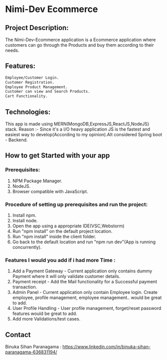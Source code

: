 # Nimi-Dev Ecommerce
                                                             
## Project Description:

The Nimi-Dev-Ecommerce application is a Ecommerce application where customers can go through the Products and buy them according to their needs.

## Features:

```bash
Employee/Customer Login.
Customer Registration.
Employee Product Management.
Customer can view and Search Products.
Cart Functionality.
```

## Technologies:

This app is made using MERN(MongoDB,ExpressJS,ReactJS,NodeJS) stack.
Reason :- Since it's a I/O heavy application JS is the fastest and easiest way to develop(According to my opinion).Alt 
considered Spring boot - Backend.

## How to get Started with your app

### Prerequisites:

 1. NPM Package Manager.
 2. NodeJS.
 3. Browser compatible with JavaScript.

### Procedure of setting up prerequisites and run the project:

 1. Install npm.
 2. Install node.
 3. Open the app using a appropriate IDE(VSC,Webstorm)
 4. Run "npm install" on the default project location.
 5. Run "npm install" inside the client folder.
 6. Go back to the default location and run "npm run dev"(App is running concurrently).
 
 ### Features I would you add if i had more Time :
 
 1. Add a Payment Gateway - Current application only contains dummy Payment where it will only validate customer details.
 2. Payment receipt - Add the Mail functionality for a Successful payment transaction.
 3. Admin Panel - Current application only contain Employee login. Create employee, profile management,  employee management.. would be great to add.
 4. User Profile Handling - User profile management, forget/reset password features would be great to add.
 5. Add more Validations/test cases.
 
 ## Contact

Binuka Sihan Paranagama : https://www.linkedin.com/in/binuka-sihan-paranagama-636831194/
